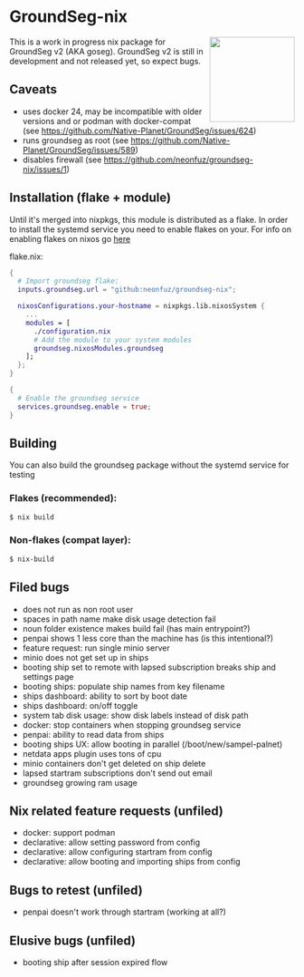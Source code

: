 # GroundSeg-nix

<img align="right" width="150" src="https://nyc3.digitaloceanspaces.com/neonfuz-ur/tabbyr-firwen/2023.9.15..19.20.05-groundseg-nix.png" />

This is a work in progress nix package for GroundSeg v2 (AKA goseg). GroundSeg
v2 is still in development and not released yet, so expect bugs.

## Caveats

 - uses docker 24, may be incompatible with older versions and or podman with docker-compat (see https://github.com/Native-Planet/GroundSeg/issues/624)
 - runs groundseg as root (see https://github.com/Native-Planet/GroundSeg/issues/589)
 - disables firewall (see https://github.com/neonfuz/groundseg-nix/issues/1)

## Installation (flake + module)

Until it's merged into nixpkgs, this module is distributed as a flake. In order
to install the systemd service you need to enable flakes on your. For info on
enabling flakes on nixos go
[here](https://nixos-and-flakes.thiscute.world/nixos-with-flakes/nixos-with-flakes-enabled)

flake.nix:
```nix
{
  # Import groundseg flake:
  inputs.groundseg.url = "github:neonfuz/groundseg-nix";

  nixosConfigurations.your-hostname = nixpkgs.lib.nixosSystem {
    ...
    modules = [
      ./configuration.nix
      # Add the module to your system modules
      groundseg.nixosModules.groundseg
    ];
  };
}
```

```nix
{
  # Enable the groundseg service
  services.groundseg.enable = true;
}
```

## Building

You can also build the groundseg package without the systemd service for testing

### Flakes (recommended):

```bash
$ nix build
```

### Non-flakes (compat layer):

```bash
$ nix-build
```

## Filed bugs

 - does not run as non root user
 - spaces in path name make disk usage detection fail
 - noun folder existence makes build fail (has main entrypoint?)
 - penpai shows 1 less core than the machine has (is this intentional?)
 - feature request: run single minio server
 - minio does not get set up in ships
 - booting ship set to remote with lapsed subscription breaks ship and settings page
 - booting ships: populate ship names from key filename
 - ships dashboard: ability to sort by boot date
 - ships dashboard: on/off toggle
 - system tab disk usage: show disk labels instead of disk path
 - docker: stop containers when stopping groundseg service
 - penpai: ability to read data from ships
 - booting ships UX: allow booting in parallel (/boot/new/sampel-palnet)
 - netdata apps plugin uses tons of cpu
 - minio containers don't get deleted on ship delete
 - lapsed startram subscriptions don't send out email
 - groundseg growing ram usage

## Nix related feature requests (unfiled)

 - docker: support podman
 - declarative: allow setting password from config
 - declarative: allow configuring startram from config
 - declarative: allow booting and importing ships from config

## Bugs to retest (unfiled)

 - penpai doesn't work through startram (working at all?)

## Elusive bugs (unfiled)

 - booting ship after session expired flow
